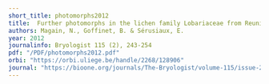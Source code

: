 ```yaml
---
short_title: photomorphs2012
title: 	Further photomorphs in the lichen family Lobariaceae from Reunion (Mascarene archipelago) with notes on the phylogeny of Dendriscocaulon cyanomorphs
authors: Magain, N., Goffinet, B. & Sérusiaux, E.
year: 2012
journalinfo: Bryologist 115 (2), 243-254
pdf: "/PDF/photomorphs2012.pdf"
orbi: "https://orbi.uliege.be/handle/2268/128906"
journal: "https://bioone.org/journals/The-Bryologist/volume-115/issue-2/0007-2745-115.2.243/Further-photomorphs-in-the-lichen-family-Lobariaceae-from-Reunion-Mascarene/10.1639/0007-2745-115.2.243.full"
---
```

